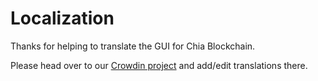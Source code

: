# Localization

Thanks for helping to translate the GUI for Chia Blockchain.

Please head over to our [Crowdin project](https://crowdin.com/project/chives-light-wallet/) and add/edit translations there.
